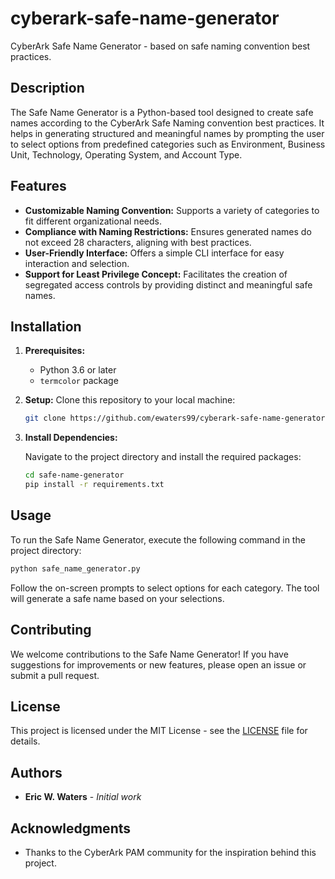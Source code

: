 # cyberark-safe-name-generator
CyberArk Safe Name Generator - based on safe naming convention best practices.

## Description

The Safe Name Generator is a Python-based tool designed to create safe names according to the CyberArk Safe Naming convention best practices. It helps in generating structured and meaningful names by prompting the user to select options from predefined categories such as Environment, Business Unit, Technology, Operating System, and Account Type.

## Features

- **Customizable Naming Convention:** Supports a variety of categories to fit different organizational needs.
- **Compliance with Naming Restrictions:** Ensures generated names do not exceed 28 characters, aligning with best practices.
- **User-Friendly Interface:** Offers a simple CLI interface for easy interaction and selection.
- **Support for Least Privilege Concept:** Facilitates the creation of segregated access controls by providing distinct and meaningful safe names.

## Installation

1. **Prerequisites:**
   - Python 3.6 or later
   - `termcolor` package

2. **Setup:**
   Clone this repository to your local machine:

   ```bash
   git clone https://github.com/ewaters99/cyberark-safe-name-generator.git
   ```

3. **Install Dependencies:**

   Navigate to the project directory and install the required packages:

   ```bash
   cd safe-name-generator
   pip install -r requirements.txt
   ```

## Usage

To run the Safe Name Generator, execute the following command in the project directory:

```bash
python safe_name_generator.py
```

Follow the on-screen prompts to select options for each category. The tool will generate a safe name based on your selections.

## Contributing

We welcome contributions to the Safe Name Generator! If you have suggestions for improvements or new features, please open an issue or submit a pull request.

## License

This project is licensed under the MIT License - see the [LICENSE](LICENSE) file for details.

## Authors

- **Eric W. Waters** - *Initial work*

## Acknowledgments

- Thanks to the CyberArk PAM community for the inspiration behind this project.
